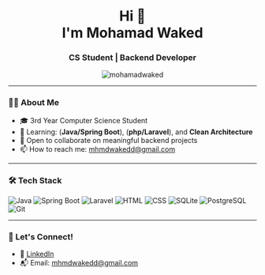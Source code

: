 <h1 align="center">Hi 👋
  <br>I'm Mohamad Waked</h1>
<h3 align="center">CS Student |  Backend Developer </h3>

<p align="center">
  <img src="https://komarev.com/ghpvc/?username=mohamadwaked&label=Profile%20views&color=0e75b6&style=flat" alt="mohamadwaked" />
</p>

---

### 👨‍💻 About Me

- 🎓 3rd Year Computer Science Student  
- 🧠 Learning: (**Java/Spring Boot**), (**php/Laravel**), and **Clean Architecture**  
- 🤝 Open to collaborate on meaningful backend projects  
- 📫 How to reach me: mhmdwakedd@gmail.com

---

### 🛠️ Tech Stack

![Java](https://img.shields.io/badge/Java-ED8B00?style=for-the-badge&logo=java&logoColor=white)
![Spring Boot](https://img.shields.io/badge/Spring_Boot-6DB33F?style=for-the-badge&logo=spring-boot&logoColor=white)
![Laravel](https://img.shields.io/badge/Laravel-F55247?style=for-the-badge&logo=laravel&logoColor=white)
![HTML](https://img.shields.io/badge/HTML-E34F26?style=for-the-badge&logo=html5&logoColor=white)
![CSS](https://img.shields.io/badge/CSS-1572B6?style=for-the-badge&logo=css3&logoColor=white)
![SQLite](https://img.shields.io/badge/SQLite-003B57?style=for-the-badge&logo=sqlite&logoColor=white)
![PostgreSQL](https://img.shields.io/badge/PostgreSQL-336791?style=for-the-badge&logo=postgresql&logoColor=white) 
![Git](https://img.shields.io/badge/Git-F05032?style=for-the-badge&logo=git&logoColor=white)


---

### 🔗 Let's Connect!

- 💼 [LinkedIn](https://www.linkedin.com/in/mohamad-waked-3b5502317/)
- 📬 Email: mhmdwakedd@gmail.com




